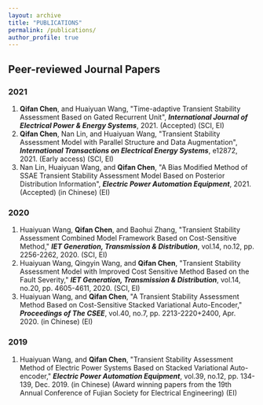 ```yaml
---
layout: archive
title: "PUBLICATIONS"
permalink: /publications/
author_profile: true
---
```


## Peer-reviewed Journal Papers

### 2021
1. **Qifan Chen**, and Huaiyuan Wang, "Time-adaptive Transient Stability Assessment Based on Gated Recurrent Unit", ***International Journal of Electrical Power & Energy Systems***, 2021. (Accepted) (SCI, EI)<br>
1. **Qifan Chen**, Nan Lin, and Huaiyuan Wang, "Transient Stability Assessment Model with Parallel Structure and Data Augmentation", ***International Transactions on Electrical Energy Systems***, e12872, 2021. (Early access) (SCI, EI)<br>
1. Nan Lin, Huaiyuan Wang, and **Qifan Chen**, "A Bias Modified Method of SSAE Transient Stability Assessment Model Based on Posterior Distribution Information", ***Electric Power Automation Equipment***, 2021. (Accepted) (in Chinese) (EI)<br>

### 2020
1. Huaiyuan Wang, **Qifan Chen**, and Baohui Zhang, "Transient Stability Assessment Combined Model Framework Based on Cost-Sensitive Method," ***IET Generation, Transmission & Distribution***, vol.14, no.12, pp. 2256-2262, 2020. (SCI, EI)<br>
1. Huaiyuan Wang, Qingyin Wang, and **Qifan Chen**, "Transient Stability Assessment Model with Improved Cost Sensitive Method Based on the Fault Severity," ***IET Generation, Transmission & Distribution***, vol.14, no.20, pp. 4605-4611, 2020. (SCI, EI)<br>
1. Huaiyuan Wang, and **Qifan Chen**, "A Transient Stability Assessment Method Based on Cost-Sensitive Stacked Variational Auto-Encoder," ***Proceedings of The CSEE***, vol.40, no.7, pp. 2213-2220+2400, Apr. 2020. (in Chinese) (EI)<br>

### 2019
1. Huaiyuan Wang, and **Qifan Chen**, "Transient Stability Assessment Method of Electric Power Systems Based on Stacked Variational Auto-encoder," ***Electric Power Automation Equipment***, vol.39, no.12, pp. 134-139, Dec. 2019. (in Chinese) (Award winning papers from the 19th Annual Conference of Fujian Society for Electrical Engineering) (EI)


